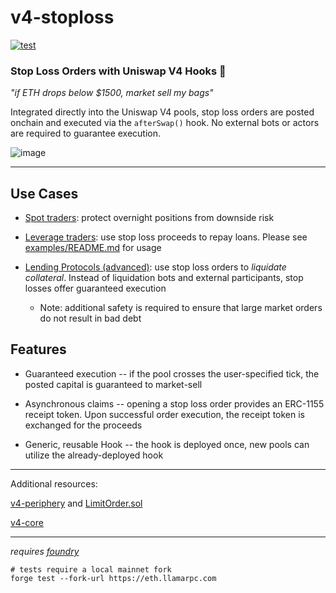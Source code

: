 # v4-stoploss

[![test](https://github.com/saucepoint/v4-stoploss/actions/workflows/test.yml/badge.svg)](https://github.com/saucepoint/v4-stoploss/actions/workflows/test.yml)

### **Stop Loss Orders with Uniswap V4 Hooks 🦄**

*"if ETH drops below $1500, market sell my bags"*

Integrated directly into the Uniswap V4 pools, stop loss orders are posted onchain and executed via the `afterSwap()` hook. No external bots or actors are required to guarantee execution.

![image](https://github.com/saucepoint/v4-stoploss/assets/98790946/bf049297-2629-48bb-a0bd-8be22f6ace13)


---

## Use Cases

* <ins>Spot traders</ins>: protect overnight positions from downside risk

* <ins>Leverage traders</ins>: use stop loss proceeds to repay loans. Please see [examples/README.md](examples/README.md) for usage

* <ins>Lending Protocols (advanced)</ins>: use stop loss orders to *liquidate collateral*. Instead of liquidation bots and external participants, stop losses offer guaranteed execution
    * Note: additional safety is required to ensure that large market orders do not result in bad debt

## Features

* Guaranteed execution -- if the pool crosses the user-specified tick, the posted capital is guaranteed to market-sell

* Asynchronous claims -- opening a stop loss order provides an ERC-1155 receipt token. Upon successful order execution, the receipt token is exchanged for the proceeds

* Generic, reusable Hook -- the hook is deployed once, new pools can utilize the already-deployed hook

---

Additional resources:

[v4-periphery](https://github.com/uniswap/v4-periphery) and [LimitOrder.sol](https://github.com/Uniswap/v4-periphery/blob/main/contracts/hooks/examples/LimitOrder.sol)

[v4-core](https://github.com/uniswap/v4-core)

---

*requires [foundry](https://book.getfoundry.sh)*

```shell
# tests require a local mainnet fork
forge test --fork-url https://eth.llamarpc.com
```


